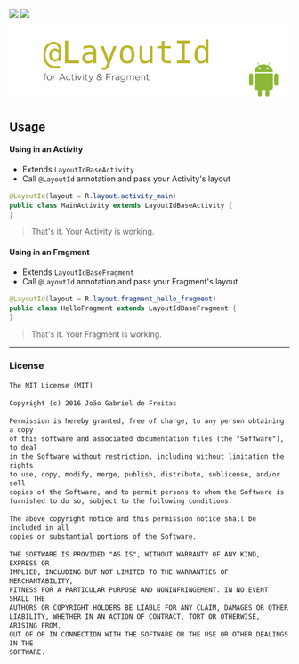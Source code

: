 [![](https://jitpack.io/v/jgabrielfreitas/DataControllerDemo.svg)](https://jitpack.io/#jgabrielfreitas/DataControllerDemo) [![](https://img.shields.io/badge/Language%20-Java-4682b4.svg)](https://jitpack.io/#jgabrielfreitas/DataControllerDemo)
![LayoutId](imgs/LayoutId-header.png)

## Usage

#### Using in an Activity

+ Extends `LayoutIdBaseActivity`
+ Call `@LayoutId` annotation and pass your Activity's layout

``` java
@LayoutId(layout = R.layout.activity_main)
public class MainActivity extends LayoutIdBaseActivity {
}
```

> That's it. Your Activity is working.


#### Using in an Fragment

+ Extends `LayoutIdBaseFragment`
+ Call `@LayoutId` annotation and pass your Fragment's layout

```java
@LayoutId(layout = R.layout.fragment_hello_fragment)
public class HelloFragment extends LayoutIdBaseFragment {
}
```
> That's it. Your Fragment is working.



---

### License
```
The MIT License (MIT)

Copyright (c) 2016 João Gabriel de Freitas

Permission is hereby granted, free of charge, to any person obtaining a copy
of this software and associated documentation files (the "Software"), to deal
in the Software without restriction, including without limitation the rights
to use, copy, modify, merge, publish, distribute, sublicense, and/or sell
copies of the Software, and to permit persons to whom the Software is
furnished to do so, subject to the following conditions:

The above copyright notice and this permission notice shall be included in all
copies or substantial portions of the Software.

THE SOFTWARE IS PROVIDED "AS IS", WITHOUT WARRANTY OF ANY KIND, EXPRESS OR
IMPLIED, INCLUDING BUT NOT LIMITED TO THE WARRANTIES OF MERCHANTABILITY,
FITNESS FOR A PARTICULAR PURPOSE AND NONINFRINGEMENT. IN NO EVENT SHALL THE
AUTHORS OR COPYRIGHT HOLDERS BE LIABLE FOR ANY CLAIM, DAMAGES OR OTHER
LIABILITY, WHETHER IN AN ACTION OF CONTRACT, TORT OR OTHERWISE, ARISING FROM,
OUT OF OR IN CONNECTION WITH THE SOFTWARE OR THE USE OR OTHER DEALINGS IN THE
SOFTWARE.
```
